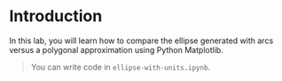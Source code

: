 # Introduction

In this lab, you will learn how to compare the ellipse generated with arcs versus a polygonal approximation using Python Matplotlib.

> You can write code in `ellipse-with-units.ipynb`.
